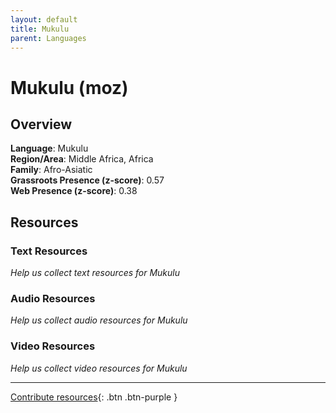 ```yaml
---
layout: default
title: Mukulu
parent: Languages
---
```


# Mukulu (moz)

## Overview

**Language**: Mukulu  
**Region/Area**: Middle Africa, Africa  
**Family**: Afro-Asiatic  
**Grassroots Presence (z-score)**: 0.57  
**Web Presence (z-score)**: 0.38  

## Resources

### Text Resources
*Help us collect text resources for Mukulu*

### Audio Resources
*Help us collect audio resources for Mukulu*

### Video Resources
*Help us collect video resources for Mukulu*

---

[Contribute resources](https://forms.office.com/e/1SfLJx3u1r){: .btn .btn-purple }
